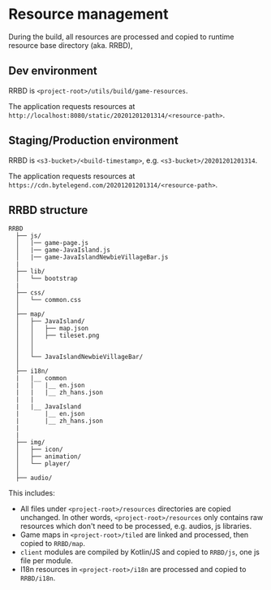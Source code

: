 # Resource management

During the build, all resources are processed and copied to runtime resource base directory (aka. RRBD),

## Dev environment

RRBD is `<project-root>/utils/build/game-resources`.

The application requests resources at `http://localhost:8080/static/20201201201314/<resource-path>`.

## Staging/Production environment

RRBD is `<s3-bucket>/<build-timestamp>`, e.g. `<s3-bucket>/20201201201314`.

The application requests resources at `https://cdn.bytelegend.com/20201201201314/<resource-path>`.

## RRBD structure

```text
RRBD
  ├── js/                             
  │   |── game-page.js
  │   |── game-JavaIsland.js
  │   |── game-JavaIslandNewbieVillageBar.js
  |
  ├── lib/       
  │   └── bootstrap
  | 
  ├── css/
  │   └── common.css
  │
  ├── map/
  │   ├── JavaIsland/
  │   │   ├── map.json
  │   │   ├── tileset.png
  │   │
  │   │
  │   └── JavaIslandNewbieVillageBar/
  │
  ├── i18n/
  |   |__ common
  |   │   |__ en.json
  |   |   |__ zh_hans.json
  |   |
  |   |__ JavaIsland
  |       |__ en.json
  |       |__ zh_hans.json
  |
  |
  ├── img/
  │   ├── icon/
  │   ├── animation/
  │   └── player/
  │
  ├── audio/
```

This includes:

- All files under `<project-root>/resources` directories are copied unchanged. In other words, `<project-root>/resources`
  only contains raw resources which don't need to be processed, e.g. audios, js libraries.
- Game maps in `<project-root>/tiled` are linked and processed, then copied to `RRBD/map`.
- `client` modules are compiled by Kotlin/JS and copied to `RRBD/js`, one js file per module.
- I18n resources in `<project-root>/i18n` are processed and copied to `RRBD/i18n`.
